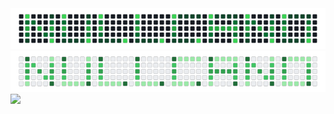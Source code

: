 <img src="nullcommit-dark.png#gh-dark-mode-only">
<img src="nullcommit-light.png#gh-light-mode-only">

<img src="https://media.giphy.com/media/l378tDpJj0ATDZgBy/giphy.gif" />
